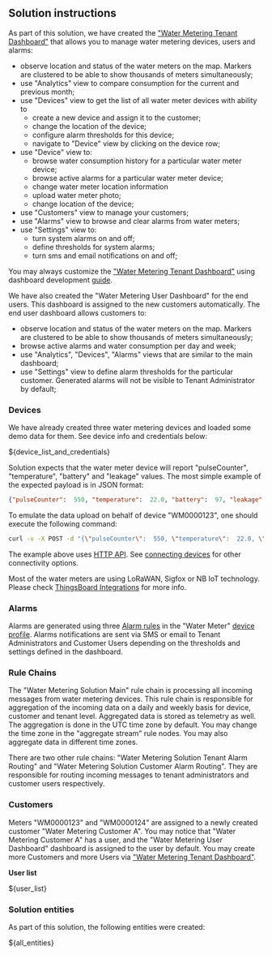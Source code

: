 ## Solution instructions

As part of this solution, we have created the <a href="${MAIN_DASHBOARD_URL}" target="_blank">"Water Metering Tenant Dashboard"</a> that allows you to manage
water metering devices, users and alarms:

* observe location and status of the water meters on the map. Markers are clustered to be able to show thousands of meters simultaneously;
* use "Analytics" view to compare consumption for the current and previous month; 
* use "Devices" view to get the list of all water meter devices with ability to 
    * create a new device and assign it to the customer;
    * change the location of the device;
    * configure alarm thresholds for this device;
    * navigate to "Device" view by clicking on the device row;
* use "Device" view to:
    * browse water consumption history for a particular water meter device;
    * browse active alarms for a particular water meter device;
    * change water meter location information
    * upload water meter photo;
    * change location of the device;
* use "Customers" view to manage your customers;   
* use "Alarms" view to browse and clear alarms from water meters;
* use "Settings" view to:
    * turn system alarms on and off;
    * define thresholds for system alarms;
    * turn sms and email notifications on and off;


You may always customize the <a href="${MAIN_DASHBOARD_URL}" target="_blank">"Water Metering Tenant Dashboard"</a> using dashboard development <a href="https://thingsboard.io/docs/user-guide/dashboards/" target="_blank">guide</a>.

We have also created the "Water Metering User Dashboard" for the end users. This dashboard is assigned to the new customers automatically. The end user dashboard allows customers to:

* observe location and status of the water meters on the map. Markers are clustered to be able to show thousands of meters simultaneously;
* browse active alarms and water consumption per day and week;
* use "Analytics", "Devices", "Alarms" views that are similar to the main dashboard;
* use "Settings" view to define alarm thresholds for the particular customer. Generated alarms will not be visible to Tenant Administrator by default;


### Devices

We have already created three water metering devices and loaded some demo data for them. See device info and credentials below:

${device_list_and_credentials}

Solution expects that the water meter device will report "pulseCounter", "temperature", "battery" and "leakage" values.
The most simple example of the expected payload is in JSON format:

```json
{"pulseCounter":  550, "temperature":  22.0, "battery":  97, "leakage":  false}{:copy-code}
```

To emulate the data upload on behalf of device "WM0000123", one should execute the following command:

```bash
curl -v -X POST -d "{\"pulseCounter\":  550, \"temperature\":  22.0, \"battery\":  97, \"leakage\":  false}" ${BASE_URL}/api/v1/${WM0000123ACCESS_TOKEN}/telemetry --header "Content-Type:application/json"{:copy-code}
```

The example above uses <a href="https://thingsboard.io/docs/reference/http-api/#telemetry-upload-api" target="_blank">HTTP API</a>.
See <a href="https://thingsboard.io/docs/getting-started-guides/connectivity/" target="_blank">connecting devices</a> for other connectivity options.

Most of the water meters are using LoRaWAN, Sigfox or NB IoT technology. Please check <a href="https://thingsboard.io/docs/user-guide/integrations/" target="_blank">ThingsBoard Integrations</a> for more info.

### Alarms

Alarms are generated using three <a href="https://thingsboard.io/docs/user-guide/device-profiles/#alarm-rules" target="_blank">Alarm rules</a> in the
"Water Meter" <a href="/profiles/deviceProfiles" target="_blank">device profile</a>. 
Alarms notifications are sent via SMS or email to Tenant Administrators and Customer Users depending on the thresholds and settings defined in the dashboard.

### Rule Chains

The "Water Metering Solution Main" rule chain is processing all incoming messages from water metering devices. 
This rule chain is responsible for aggregation of the incoming data on a daily and weekly basis for device, customer and tenant level. 
Aggregated data is stored as telemetry as well. The aggregation is done in the UTC time zone by default. 
You may change the time zone in the "aggregate stream" rule nodes. You may also aggregate data in different time zones.

There are two other rule chains: "Water Metering Solution Tenant Alarm Routing" and "Water Metering Solution Customer Alarm Routing". 
They are responsible for routing incoming messages to tenant administrators and customer users respectively.  

### Customers

Meters "WM0000123" and "WM0000124" are assigned to a newly created customer "Water Metering Customer A".
You may notice that "Water Metering Customer A" has a user, and the "Water Metering User Dashboard" dashboard is assigned to the user by default.
You may create more Customers and more Users via <a href="${MAIN_DASHBOARD_URL}" target="_blank">"Water Metering Tenant Dashboard"</a>.

**User list**

${user_list}


### Solution entities

As part of this solution, the following entities were created:

${all_entities}
